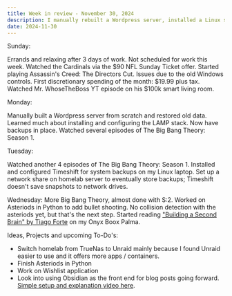 ```yaml
---
title: Week in review - November 30, 2024
description: I manually rebuilt a Wordpress server, installed a Linux system snapshot tool and spent discretionary income for the first time this month.
date: 2024-11-30
---
```


Sunday:

Errands and relaxing after 3 days of work. Not scheduled for work this week. Watched the Cardinals via the $90 NFL Sunday Ticket offer.
Started playing Assassin's Creed: The Directors Cut. Issues due to the old Windows controls. First discretionary spending of the month: $19.99 plus tax.
Watched Mr. WhoseTheBoss YT episode on his $100k smart living room.

Monday: 

Manually built a Wordpress server from scratch and restored old data. Learned much about installing and configuring the LAMP stack. Now have backups in place. Watched several episodes of The Big Bang Theory: Season 1. 

Tuesday:

Watched another 4 episodes of The Big Bang Theory: Season 1. Installed and configured Timeshift for system backups on my Linux laptop. Set up a network share on homelab server to eventually store backups; Timeshift doesn't save snapshots to network drives.

Wednesday:
More Big Bang Theory, almost done with S:2. Worked on Asteriods in Python to add bullet shooting. No collision detection with the asteriods yet, but that's the next step. Started reading ["Building a Second Brain" by Tiago Forte](https://www.buildingasecondbrain.com/book) on my Onyx Boox Palma.


Ideas, Projects and upcoming To-Do's:
- Switch homelab from TrueNas to Unraid mainly because I found Unraid easier to use and it offers more apps / containers.
- Finish Asteriods in Python
- Work on Wishlist application
- Look into using Obsidian as the front end for blog posts going forward. [Simple setup and explanation video here](https://youtu.be/vHKuy7BqMMM?si=Hfr60OBTVuc6gu4L).
